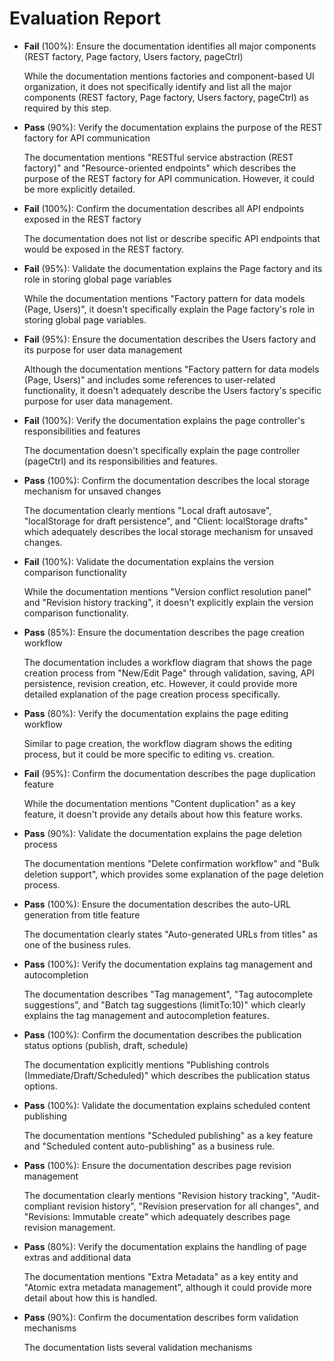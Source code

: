 # Evaluation Report

- **Fail** (100%): Ensure the documentation identifies all major components (REST factory, Page factory, Users factory, pageCtrl)

    While the documentation mentions factories and component-based UI organization, it does not specifically identify and list all the major components (REST factory, Page factory, Users factory, pageCtrl) as required by this step.

- **Pass** (90%): Verify the documentation explains the purpose of the REST factory for API communication

    The documentation mentions "RESTful service abstraction (REST factory)" and "Resource-oriented endpoints" which describes the purpose of the REST factory for API communication. However, it could be more explicitly detailed.

- **Fail** (100%): Confirm the documentation describes all API endpoints exposed in the REST factory

    The documentation does not list or describe specific API endpoints that would be exposed in the REST factory.

- **Fail** (95%): Validate the documentation explains the Page factory and its role in storing global page variables

    While the documentation mentions "Factory pattern for data models (Page, Users)", it doesn't specifically explain the Page factory's role in storing global page variables.

- **Fail** (95%): Ensure the documentation describes the Users factory and its purpose for user data management

    Although the documentation mentions "Factory pattern for data models (Page, Users)" and includes some references to user-related functionality, it doesn't adequately describe the Users factory's specific purpose for user data management.

- **Fail** (100%): Verify the documentation explains the page controller's responsibilities and features

    The documentation doesn't specifically explain the page controller (pageCtrl) and its responsibilities and features.

- **Pass** (100%): Confirm the documentation describes the local storage mechanism for unsaved changes

    The documentation clearly mentions "Local draft autosave", "localStorage for draft persistence", and "Client: localStorage drafts" which adequately describes the local storage mechanism for unsaved changes.

- **Fail** (100%): Validate the documentation explains the version comparison functionality

    While the documentation mentions "Version conflict resolution panel" and "Revision history tracking", it doesn't explicitly explain the version comparison functionality.

- **Pass** (85%): Ensure the documentation describes the page creation workflow

    The documentation includes a workflow diagram that shows the page creation process from "New/Edit Page" through validation, saving, API persistence, revision creation, etc. However, it could provide more detailed explanation of the page creation process specifically.

- **Pass** (80%): Verify the documentation explains the page editing workflow

    Similar to page creation, the workflow diagram shows the editing process, but it could be more specific to editing vs. creation.

- **Fail** (95%): Confirm the documentation describes the page duplication feature

    While the documentation mentions "Content duplication" as a key feature, it doesn't provide any details about how this feature works.

- **Pass** (90%): Validate the documentation explains the page deletion process

    The documentation mentions "Delete confirmation workflow" and "Bulk deletion support", which provides some explanation of the page deletion process.

- **Pass** (100%): Ensure the documentation describes the auto-URL generation from title feature

    The documentation clearly states "Auto-generated URLs from titles" as one of the business rules.

- **Pass** (100%): Verify the documentation explains tag management and autocompletion

    The documentation describes "Tag management", "Tag autocomplete suggestions", and "Batch tag suggestions (limitTo:10)" which clearly explains the tag management and autocompletion features.

- **Pass** (100%): Confirm the documentation describes the publication status options (publish, draft, schedule)

    The documentation explicitly mentions "Publishing controls (Immediate/Draft/Scheduled)" which describes the publication status options.

- **Pass** (100%): Validate the documentation explains scheduled content publishing

    The documentation mentions "Scheduled publishing" as a key feature and "Scheduled content auto-publishing" as a business rule.

- **Pass** (100%): Ensure the documentation describes page revision management

    The documentation clearly mentions "Revision history tracking", "Audit-compliant revision history", "Revision preservation for all changes", and "Revisions: Immutable create" which adequately describes page revision management.

- **Pass** (80%): Verify the documentation explains the handling of page extras and additional data

    The documentation mentions "Extra Metadata" as a key entity and "Atomic extra metadata management", although it could provide more detail about how this is handled.

- **Pass** (90%): Confirm the documentation describes form validation mechanisms

    The documentation lists several validation mechanisms